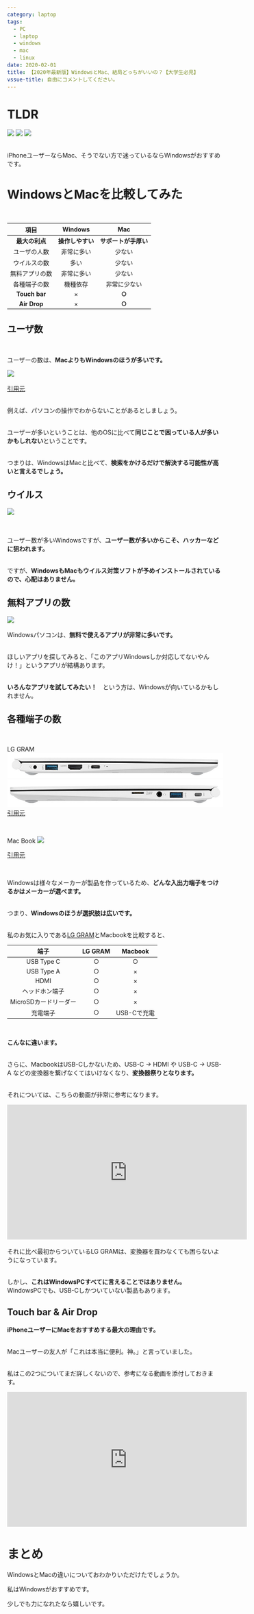 ```yaml
---
category: laptop
tags:
  - PC
  - laptop
  - windows
  - mac
  - linux
date: 2020-02-01
title: 【2020年最新版】WindowsとMac、結局どっちがいいの？【大学生必見】
vssue-title: 自由にコメントしてください。
---
```


# TLDR

![](https://upload.wikimedia.org/wikipedia/commons/thumb/d/d9/MS_Windows_Logo_2012.svg/230px-MS_Windows_Logo_2012.svg.png)
<img src="https://4.bp.blogspot.com/-6FStReBmERA/WZP3-NJFt_I/AAAAAAABGDY/a5KPC9yYerg4KOD2sev7ofWH-QRRByYpQCLcBGAs/s400/text_versus_vs.png" width="80px">
![](https://upload.wikimedia.org/wikipedia/commons/thumb/f/fa/Apple_logo_black.svg/75px-Apple_logo_black.svg.png)

<br>
iPhoneユーザーならMac、そうでない方で迷っているならWindowsがおすすめです。

# WindowsとMacを比較してみた

<br>

| 項目 | Windows | Mac |
|:---:|:-------:|:---:|
| **最大の利点** | **操作しやすい** | **サポートが手厚い** |
| ユーザの人数 | 非常に多い | 少ない |
| ウイルスの数 | 多い | 少ない |
| 無料アプリの数 | 非常に多い | 少ない |
| 各種端子の数 | 機種依存 | 非常に少ない |
| **Touch bar** | × | **○** |
| **Air Drop** | × | **○** |


## ユーザ数
<br>

ユーザーの数は、**MacよりもWindowsのほうが多いです。**

![](https://image.news.livedoor.com/newsimage/stf/b/0/b0531_1223_07e372a89fa9eddbe92860d149fe9adb.jpg)

[引用元](https://news.livedoor.com/article/detail/17623703/)

<br>
例えば、パソコンの操作でわからないことがあるとしましょう。
<br>
<br>

ユーザーが多いということは、他のOSに比べて**同じことで困っている人が多いかもしれない**ということです。
<br>
<br>

つまりは、WindowsはMacと比べて、**検索をかけるだけで解決する可能性が高いと言えるでしょう。**


## ウイルス

![](https://1.bp.blogspot.com/-LfSSfonvBb0/UbVvOsTo1pI/AAAAAAAAUsU/PWnletoRiuI/s400/computer_virus.png)

<br>

ユーザー数が多いWindowsですが、**ユーザー数が多いからこそ、ハッカーなどに狙われます。**
<br>
<br>

ですが、**WindowsもMacもウイルス対策ソフトが予めインストールされているので、心配はありません。**



## 無料アプリの数

![](https://3.bp.blogspot.com/-SlXbnRmWfXQ/XGvW_3pzdJI/AAAAAAABRqI/xpi8Q_OiQ9Q0O1mQA9zYcjvAqRTunjRsACLcBGAs/s500/internet_screenshot_computer.png)
<br>

Windowsパソコンは、**無料で使えるアプリが非常に多いです。**
<br>
<br>

ほしいアプリを探してみると、「このアプリWindowsしか対応してないやんけ！」というアプリが結構あります。
<br>
<br>

**いろんなアプリを試してみたい！**　という方は、Windowsが向いているかもしれません。


## 各種端子の数

<br>

LG GRAM
![](../.vuepress/public/windowsVsMac/2.jpg)
![](../.vuepress/public/windowsVsMac/1.jpg)
[引用元](https://www.lg.com/jp/pc/lg-13Z990-GA55J)

<br>

Mac Book
![](https://support.apple.com/library/content/dam/edam/applecare/images/en_US/macbookpro/macbook-pro-spgray-psl-closed.jpg)

[引用元](https://support.apple.com/ja-jp/HT207443)

<br>

Windowsは様々なメーカーが製品を作っているため、**どんな入出力端子をつけるかはメーカーが選べます。**
<br>
<br>

つまり、**Windowsのほうが選択肢は広いです。**
<br>
<br>

私のお気に入りである[LG GRAM](https://www.lg.com/jp/lg-gram/index.html)とMacbookを比較すると、

|          端子         | LG GRAM |   Macbook   |
|:---------------------:|:-------:|:-----------:|
|       USB Type C      |    ○   |      ○     |
|       USB Type A      |    ○   |      ×     |
|          HDMI         |    ○   |      ×     |
|     ヘッドホン端子    |    ○   |      ×     |
| MicroSDカードリーダー |    ○   |      ×     |
|        充電端子       |    ○   | USB-Cで充電 |
<br>

**こんなに違います。**
<br>
<br>

さらに、MacbookはUSB-Cしかないため、USB-C → HDMI や USB-C → USB-A などの変換器を繋げなくてはいけなくなり、**変換器祭りとなります。**
<br>
<br>

それについては、こちらの動画が非常に参考になります。

<iframe width="560" height="315" src="https://www.youtube.com/embed/vswaus1lZAA?controls=0" frameborder="0" allow="accelerometer; autoplay; encrypted-media; gyroscope; picture-in-picture" allowfullscreen></iframe>

それに比べ最初からついているLG GRAMは、変換器を買わなくても困らないようになっています。\
<br>

しかし、**これはWindowsPCすべてに言えることではありません。**  
WindowsPCでも、USB-Cしかついていない製品もあります。


## Touch bar & Air Drop

**iPhoneユーザーにMacをおすすめする最大の理由です。**
<br>
<br>

Macユーザーの友人が「これは本当に便利。神。」と言っていました。
<br>
<br>

私はこの2つについてまだ詳しくないので、参考になる動画を添付しておきます。

<iframe width="560" height="315" src="https://www.youtube.com/embed/v5YuVKUPRYk?controls=0" frameborder="0" allow="accelerometer; autoplay; encrypted-media; gyroscope; picture-in-picture" allowfullscreen></iframe>


# まとめ

WindowsとMacの違いについておわかりいただけたでしょうか。

私はWindowsがおすすめです。

少しでも力になれたなら嬉しいです。
